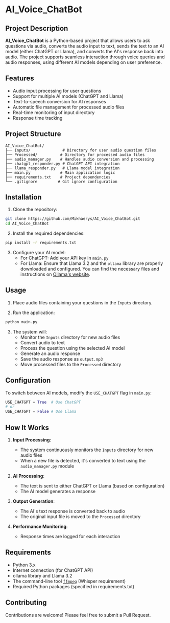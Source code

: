 # AI_Voice_ChatBot

## Project Description
**AI_Voice_ChatBot** is a Python-based project that allows users to ask questions via audio, converts the audio input to text, sends the text to an AI model (either ChatGPT or Llama), and converts the AI's response back into audio. The project supports seamless interaction through voice queries and audio responses, using different AI models depending on user preference.


## Features

- Audio input processing for user questions
- Support for multiple AI models (ChatGPT and Llama)
- Text-to-speech conversion for AI responses
- Automatic file management for processed audio files
- Real-time monitoring of input directory
- Response time tracking

## Project Structure

```
AI_Voice_ChatBot/
├── Inputs/              # Directory for user audio question files
├── Processed/          # Directory for processed audio files
├── audio_manager.py    # Handles audio conversion and processing
├── chatgpt_responder.py # ChatGPT API integration
├── llama_responder.py   # Llama model integration
├── main.py             # Main application logic
├── requirements.txt    # Project dependencies
└── .gitignore         # Git ignore configuration
```

## Installation

1. Clone the repository:
```bash
git clone https://github.com/Mikhaerys/AI_Voice_ChatBot.git
cd AI_Voice_ChatBot
```

2. Install the required dependencies:
```bash
pip install -r requirements.txt
```

3. Configure your AI model:
    - For ChatGPT: Add your API key in `main.py`
    - For Llama: Ensure that Llama 3.2 and the `ollama` library are properly downloaded and configured. You can find the necessary files and instructions on [Ollama's website](https://ollama.com).

## Usage

1. Place audio files containing your questions in the `Inputs` directory.

2. Run the application:
```bash
python main.py
```

3. The system will:
    - Monitor the `Inputs` directory for new audio files
    - Convert audio to text
    - Process the question using the selected AI model
    - Generate an audio response
    - Save the audio response as `output.mp3`
    - Move processed files to the `Processed` directory

## Configuration

To switch between AI models, modify the `USE_CHATGPT` flag in `main.py`:
```python
USE_CHATGPT = True  # Use ChatGPT
# or
USE_CHATGPT = False # Use Llama
```

## How It Works

1. **Input Processing**:
    - The system continuously monitors the `Inputs` directory for new audio files
    - When a new file is detected, it's converted to text using the `audio_manager.py` module

2. **AI Processing**:
    - The text is sent to either ChatGPT or Llama (based on configuration)
    - The AI model generates a response

3. **Output Generation**:
    - The AI's text response is converted back to audio
    - The original input file is moved to the `Processed` directory

4. **Performance Monitoring**:
    - Response times are logged for each interaction

## Requirements

- Python 3.x
- Internet connection (for ChatGPT API)
- ollama library and Llama 3.2
- The command-line tool [`ffmpeg`](https://ffmpeg.org/) (Whisper requirement)
- Required Python packages (specified in requirements.txt)

## Contributing

Contributions are welcome! Please feel free to submit a Pull Request.